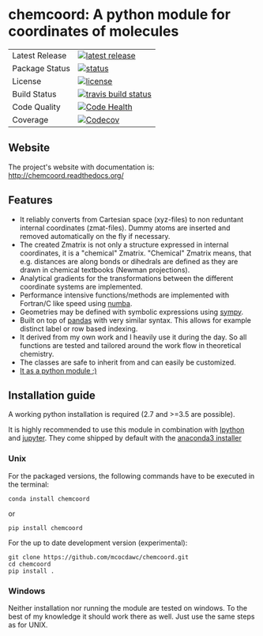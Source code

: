 # chemcoord: A python module for coordinates of molecules

<table>
<tr>
  <td>Latest Release</td>
  <td>
    <a href="https://pypi.python.org/pypi/chemcoord">
    <img src="https://img.shields.io/pypi/v/chemcoord.svg" alt="latest release" />
    </a>
  </td>
<tr>
  <td>Package Status</td>
  <td>
    <a href="https://pypi.python.org/pypi/chemcoord">
    <img src="https://img.shields.io/pypi/status/chemcoord.svg"
      alt="status" />
    </a>
  </td>
</tr>
<tr>
  <td>License</td>
  <td>
    <a href="https://www.gnu.org/licenses/lgpl-3.0.en.html">
    <img src="https://img.shields.io/pypi/l/chemcoord.svg" alt="license" />
    </a>
  </td>
</tr>
<tr>
  <td>Build Status</td>
  <td>
    <a href="https://travis-ci.org/mcocdawc/chemcoord">
    <img src="https://travis-ci.org/mcocdawc/chemcoord.svg?branch=master"
      alt="travis build status" />
    </a>
  </td>
</tr>
<tr>
  <td>Code Quality</td>
  <td>
    <a href="https://landscape.io/github/mcocdawc/chemcoord/master">
    <img  src="https://landscape.io/github/mcocdawc/chemcoord/master/landscape.svg?style=flat"
      alt="Code Health" />
    </a>
  </td>
</tr>
<tr>
  <td>Coverage</td>
  <td>
    <a href="https://codecov.io/gh/mcocdawc/chemcoord">
    <img src="https://codecov.io/gh/mcocdawc/chemcoord/branch/master/graph/badge.svg" alt="Codecov" />
    </a>
  </td>
</tr>
</table>

## Website

The project's website with documentation is: http://chemcoord.readthedocs.org/


## Features

* It reliably converts from Cartesian space (xyz-files) to
  non reduntant internal coordinates (zmat-files).
  Dummy atoms are inserted and removed automatically on the fly if necessary.
* The created Zmatrix is not only a structure expressed in internal coordinates,
  it is a "chemical" Zmatrix.
  "Chemical" Zmatrix means, that e.g. distances are along bonds
  or dihedrals are defined as they are drawn in chemical textbooks
  (Newman projections).
* Analytical gradients for the transformations between the different
  coordinate systems are implemented.
* Performance intensive functions/methods are implemented
  with Fortran/C like speed using [numba](http://numba.pydata.org/).
* Geometries may be defined with symbolic expressions using
  [sympy](http://www.sympy.org/en/index.html).
* Built on top of [pandas](http://pandas.pydata.org/) with very similar syntax.
  This allows for example distinct label or row based indexing.
* It derived from my own work and I heavily use it during the day.
  So all functions are tested and tailored around the work flow in
  theoretical chemistry.
* The classes are safe to inherit from and can easily be customized.
* [It as a python module ;)](https://xkcd.com/353/)


## Installation guide
A working python installation is required (2.7 and >=3.5 are possible).

It is highly recommended to use this module in combination with
  [Ipython](http://ipython.org/) and [jupyter](http://jupyter.org/).
They come shipped by default with the
  [anaconda3 installer](https://www.continuum.io/downloads/)

### Unix


For the packaged versions, the following commands have to be executed in the
  terminal:
```
conda install chemcoord
```
or
```
pip install chemcoord
```
For the up to date development version (experimental):
```
git clone https://github.com/mcocdawc/chemcoord.git
cd chemcoord
pip install .
```

### Windows

Neither installation nor running the module are tested on windows.
To the best of my knowledge it should work there as well.
Just use the same steps as for UNIX.
